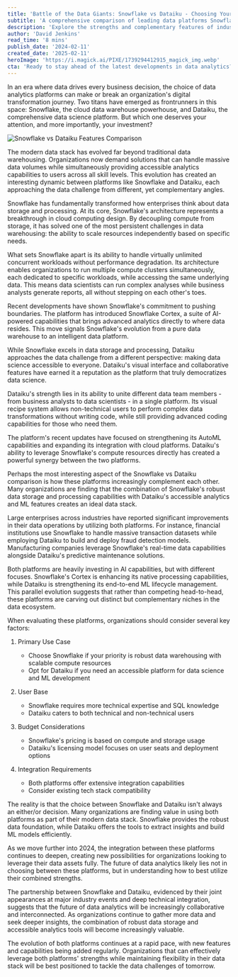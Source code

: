 ```yaml
---
title: 'Battle of the Data Giants: Snowflake vs Dataiku - Choosing Your Perfect Data Analytics Stack in 2024'
subtitle: 'A comprehensive comparison of leading data platforms Snowflake and Dataiku'
description: 'Explore the strengths and complementary features of industry leaders Snowflake and Dataiku as we analyze how these platforms are shaping the future of data analytics in 2024. Learn why many organizations are choosing to leverage both platforms rather than viewing them as competitors.'
author: 'David Jenkins'
read_time: '8 mins'
publish_date: '2024-02-11'
created_date: '2025-02-11'
heroImage: 'https://i.magick.ai/PIXE/1739294412915_magick_img.webp'
cta: 'Ready to stay ahead of the latest developments in data analytics? Follow us on LinkedIn for regular insights, expert analysis, and updates on how leading organizations are leveraging platforms like Snowflake and Dataiku to drive innovation.'
---
```


In an era where data drives every business decision, the choice of data analytics platforms can make or break an organization's digital transformation journey. Two titans have emerged as frontrunners in this space: Snowflake, the cloud data warehouse powerhouse, and Dataiku, the comprehensive data science platform. But which one deserves your attention, and more importantly, your investment?

![Snowflake vs Dataiku Features Comparison](https://i.magick.ai/PIXE/1739294412919_magick_img.webp)

The modern data stack has evolved far beyond traditional data warehousing. Organizations now demand solutions that can handle massive data volumes while simultaneously providing accessible analytics capabilities to users across all skill levels. This evolution has created an interesting dynamic between platforms like Snowflake and Dataiku, each approaching the data challenge from different, yet complementary angles.

Snowflake has fundamentally transformed how enterprises think about data storage and processing. At its core, Snowflake's architecture represents a breakthrough in cloud computing design. By decoupling compute from storage, it has solved one of the most persistent challenges in data warehousing: the ability to scale resources independently based on specific needs.

What sets Snowflake apart is its ability to handle virtually unlimited concurrent workloads without performance degradation. Its architecture enables organizations to run multiple compute clusters simultaneously, each dedicated to specific workloads, while accessing the same underlying data. This means data scientists can run complex analyses while business analysts generate reports, all without stepping on each other's toes.

Recent developments have shown Snowflake's commitment to pushing boundaries. The platform has introduced Snowflake Cortex, a suite of AI-powered capabilities that brings advanced analytics directly to where data resides. This move signals Snowflake's evolution from a pure data warehouse to an intelligent data platform.

While Snowflake excels in data storage and processing, Dataiku approaches the data challenge from a different perspective: making data science accessible to everyone. Dataiku's visual interface and collaborative features have earned it a reputation as the platform that truly democratizes data science.

Dataiku's strength lies in its ability to unite different data team members - from business analysts to data scientists - in a single platform. Its visual recipe system allows non-technical users to perform complex data transformations without writing code, while still providing advanced coding capabilities for those who need them.

The platform's recent updates have focused on strengthening its AutoML capabilities and expanding its integration with cloud platforms. Dataiku's ability to leverage Snowflake's compute resources directly has created a powerful synergy between the two platforms.

Perhaps the most interesting aspect of the Snowflake vs Dataiku comparison is how these platforms increasingly complement each other. Many organizations are finding that the combination of Snowflake's robust data storage and processing capabilities with Dataiku's accessible analytics and ML features creates an ideal data stack.

Large enterprises across industries have reported significant improvements in their data operations by utilizing both platforms. For instance, financial institutions use Snowflake to handle massive transaction datasets while employing Dataiku to build and deploy fraud detection models. Manufacturing companies leverage Snowflake's real-time data capabilities alongside Dataiku's predictive maintenance solutions.

Both platforms are heavily investing in AI capabilities, but with different focuses. Snowflake's Cortex is enhancing its native processing capabilities, while Dataiku is strengthening its end-to-end ML lifecycle management. This parallel evolution suggests that rather than competing head-to-head, these platforms are carving out distinct but complementary niches in the data ecosystem.

When evaluating these platforms, organizations should consider several key factors:

1. Primary Use Case
   - Choose Snowflake if your priority is robust data warehousing with scalable compute resources
   - Opt for Dataiku if you need an accessible platform for data science and ML development

2. User Base
   - Snowflake requires more technical expertise and SQL knowledge
   - Dataiku caters to both technical and non-technical users

3. Budget Considerations
   - Snowflake's pricing is based on compute and storage usage
   - Dataiku's licensing model focuses on user seats and deployment options

4. Integration Requirements
   - Both platforms offer extensive integration capabilities
   - Consider existing tech stack compatibility

The reality is that the choice between Snowflake and Dataiku isn't always an either/or decision. Many organizations are finding value in using both platforms as part of their modern data stack. Snowflake provides the robust data foundation, while Dataiku offers the tools to extract insights and build ML models efficiently.

As we move further into 2024, the integration between these platforms continues to deepen, creating new possibilities for organizations looking to leverage their data assets fully. The future of data analytics likely lies not in choosing between these platforms, but in understanding how to best utilize their combined strengths.

The partnership between Snowflake and Dataiku, evidenced by their joint appearances at major industry events and deep technical integration, suggests that the future of data analytics will be increasingly collaborative and interconnected. As organizations continue to gather more data and seek deeper insights, the combination of robust data storage and accessible analytics tools will become increasingly valuable.

The evolution of both platforms continues at a rapid pace, with new features and capabilities being added regularly. Organizations that can effectively leverage both platforms' strengths while maintaining flexibility in their data stack will be best positioned to tackle the data challenges of tomorrow.